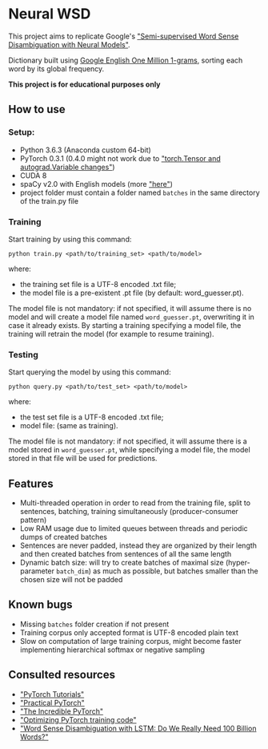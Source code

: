 # Neural WSD

This project aims to replicate Google's ["Semi-supervised Word Sense Disambiguation with Neural Models"](https://research.google.com/pubs/pub45729.html?authuser=0).

Dictionary built using [Google English One Million 1-grams](http://storage.googleapis.com/books/ngrams/books/datasetsv2.html), sorting each word by its global frequency.

**This project is for educational purposes only**

## How to use

### Setup:

- Python 3.6.3 (Anaconda custom 64-bit)
- PyTorch 0.3.1 (0.4.0 might not work due to ["torch.Tensor and autograd.Variable changes"](https://github.com/pytorch/pytorch/releases/tag/v0.4.0))
- CUDA 8
- spaCy v2.0 with English models (more ["here"](https://spacy.io/usage/))
- project folder must contain a folder named `batches` in the same directory of the train.py file

### Training

Start training by using this command:

  `python train.py <path/to/training_set> <path/to/model>`
  
where:
- the training set file is a UTF-8 encoded .txt file;
- the model file is a pre-existent .pt file (by default: word_guesser.pt).

The model file is not mandatory: if not specified, it will assume there is no model and will create a model file
named `word_guesser.pt`, overwriting it in case it already exists. By starting a training specifying a model file,
the training will retrain the model (for example to resume training).

### Testing

Start querying the model by using this command:

  `python query.py <path/to/test_set> <path/to/model>`
  
where:
- the test set file is a UTF-8 encoded .txt file;
- model file: (same as training).

The model file is not mandatory: if not specified, it will assume there is a model stored in `word_guesser.pt`, while
specifying a model file, the model stored in that file will be used for predictions.

## Features

- Multi-threaded operation in order to read from the training file, split to sentences, batching, training simultaneously (producer-consumer pattern)
- Low RAM usage due to limited queues between threads and periodic dumps of created batches
- Sentences are never padded, instead they are organized by their length and then created batches from sentences of all the same length
- Dynamic batch size: will try to create batches of maximal size (hyper-parameter `batch_dim`) as much as possible, but batches smaller than the chosen size will not be padded

## Known bugs

- Missing `batches` folder creation if not present
- Training corpus only accepted format is UTF-8 encoded plain text
- Slow on computation of large training corpus, might become faster implementing hierarchical softmax or negative sampling

## Consulted resources

- ["PyTorch Tutorials"](http://pytorch.org/tutorials/)
- ["Practical PyTorch"](https://github.com/spro/practical-pytorch)
- ["The Incredible PyTorch"](https://github.com/ritchieng/the-incredible-pytorch)
- ["Optimizing PyTorch training code"](https://www.sagivtech.com/2017/09/19/optimizing-pytorch-training-code/)
- ["Word Sense Disambiguation with LSTM: Do We Really Need 100 Billion Words?"](https://github.com/cltl/wsd-dynamic-sense-vector)


